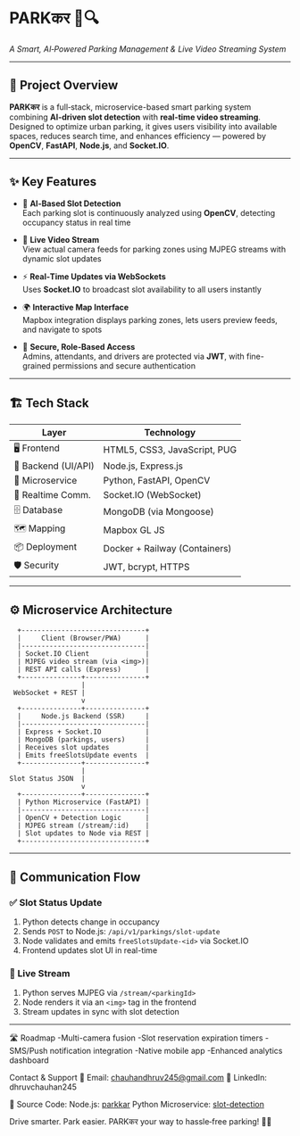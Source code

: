 # PARKकर 🚗🔍  
_A Smart, AI‑Powered Parking Management & Live Video Streaming System_

---

## 🚀 Project Overview  
**PARKकर** is a full‑stack, microservice-based smart parking system combining **AI-driven slot detection** with **real-time video streaming**. Designed to optimize urban parking, it gives users visibility into available spaces, reduces search time, and enhances efficiency — powered by **OpenCV**, **FastAPI**, **Node.js**, and **Socket.IO**.

---

## ✨ Key Features  

- 🎯 **AI‑Based Slot Detection**  
  Each parking slot is continuously analyzed using **OpenCV**, detecting occupancy status in real time  

- 🎥 **Live Video Stream**  
  View actual camera feeds for parking zones using MJPEG streams with dynamic slot updates  

- ⚡ **Real‑Time Updates via WebSockets**  
  Uses **Socket.IO** to broadcast slot availability to all users instantly  

- 🌍 **Interactive Map Interface**  
  Mapbox integration displays parking zones, lets users preview feeds, and navigate to spots  

- 🔐 **Secure, Role‑Based Access**  
  Admins, attendants, and drivers are protected via **JWT**, with fine-grained permissions and secure authentication  

---

## 🏗️ Tech Stack  

| Layer              | Technology                        |
| ------------------ | --------------------------------- |
| 🖥️ Frontend        | HTML5, CSS3, JavaScript, PUG      |
| 🚀 Backend (UI/API)| Node.js, Express.js               |
| 📡 Microservice     | Python, FastAPI, OpenCV           |
| 🔄 Realtime Comm.  | Socket.IO (WebSocket)             |
| 🗄️ Database        | MongoDB (via Mongoose)            |
| 🗺️ Mapping         | Mapbox GL JS                      |
| 📦 Deployment      | Docker + Railway (Containers)     |
| 🛡️ Security        | JWT, bcrypt, HTTPS                |

---

## ⚙️ Microservice Architecture

      +-------------------------------+
      |     Client (Browser/PWA)      |
      |-------------------------------|
      | Socket.IO Client              |
      | MJPEG video stream (via <img>)|
      | REST API calls (Express)      |
      +---------------+---------------+
                      |
     WebSocket + REST |          
                      v
      +---------------+---------------+
      |     Node.js Backend (SSR)     |
      |-------------------------------|
      | Express + Socket.IO           |
      | MongoDB (parkings, users)     |
      | Receives slot updates         |
      | Emits freeSlotsUpdate events  |
      +---------------+---------------+
                      |
    Slot Status JSON  |   
                      v
      +---------------+---------------+
      | Python Microservice (FastAPI) |
      |-------------------------------|
      | OpenCV + Detection Logic      |
      | MJPEG stream (/stream/:id)    |
      | Slot updates to Node via REST |
      +-------------------------------+

---

## 🔁 Communication Flow

### ✅ Slot Status Update  
1. Python detects change in occupancy  
2. Sends `POST` to Node.js: `/api/v1/parkings/slot-update`  
3. Node validates and emits `freeSlotsUpdate-<id>` via Socket.IO  
4. Frontend updates slot UI in real-time

### 🎥 Live Stream  
1. Python serves MJPEG via `/stream/<parkingId>`  
2. Node renders it via an `<img>` tag in the frontend  
3. Stream updates in sync with slot detection

---

🛣️ Roadmap
 -Multi-camera fusion
 -Slot reservation expiration timers
 -SMS/Push notification integration
 -Native mobile app
 -Enhanced analytics dashboard


Contact & Support
  📧 Email: chauhandhruv245@gmail.com
  🔗 LinkedIn: dhruvchauhan245

📂 Source Code:
Node.js: [parkkar](https://github.com/Dhruvv245/ParkKar)
Python Microservice: [slot-detection](https://github.com/Dhruvv245/parkkar-slotdetection-microservice)


Drive smarter. Park easier. PARKकर your way to hassle‑free parking! 🚗💡

